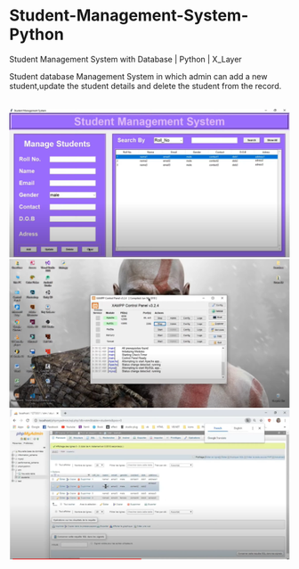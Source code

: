 # Student-Management-System-Python

Student Management System with Database | Python | X_Layer

Student database Management System in which admin can add a  new student,update the student details and delete the student from the record.

<br>
<img src="img1.png">
<br>
<img src="img2.png">
<br>
<img src="img3.png">
